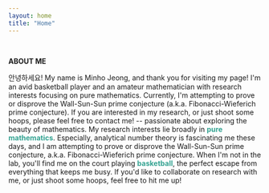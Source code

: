 ```yaml
---
layout: home
title: "Home"
---
```


<p><br></p>
<p style="line-height:1.2"><strong>ABOUT ME</strong></p>
안녕하세요! My name is Minho Jeong, and thank you for visiting my page! I'm an avid basketball player and an amateur mathematician with research interests focusing on pure mathematics. Currently, I'm attempting to prove or disprove the Wall-Sun-Sun prime conjecture (a.k.a. Fibonacci-Wieferich prime conjecture). If you are interested in my research, or just shoot some hoops, please feel free to contact me!
 --
passionate about exploring the beauty of mathematics. My research interests lie broadly in <strong><a href="https://xkcd.com/435" style="text-decoration-line: none"><font color="#34A392">pure mathematics</font></a></strong>. Especially, analytical number theory is fascinating me these days, and I am attempting to prove or disprove the Wall-Sun-Sun prime conjecture, a.k.a. Fibonacci-Wieferich prime conjecture. When I'm not in the lab, you'll find me on the court playing <strong><a href="https://www.nba.com" style="text-decoration-line: none"><font color="#34A392">basketball</font></a></strong>, the perfect escape from everything that keeps me busy. If you'd like to collaborate on research with me, or just shoot some hoops, feel free to hit me up!
